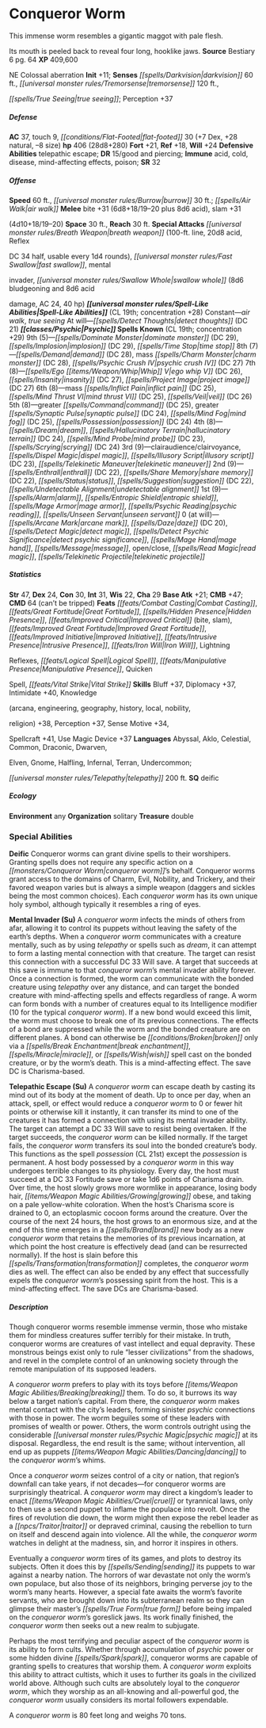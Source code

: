 ﻿---
cssclass: [monsters]

---

# Conqueror Worm
This immense worm resembles a gigantic maggot with pale flesh.

Its mouth is peeled back to reveal four long, hooklike jaws.
**Source** Bestiary 6 pg. 64
**XP** 409,600

NE Colossal aberration
**Init** +11; **Senses** _[[spells/Darkvision|darkvision]]_ 60 ft., _[[universal monster rules/Tremorsense|tremorsense]]_ 120 ft.,

_[[spells/True Seeing|true seeing]]_; Perception +37

##### Defense

**AC** 37, touch 9, _[[conditions/Flat-Footed|flat-footed]]_ 30 (+7 Dex, +28 natural, –8 size)
**hp** 406 (28d8+280)
**Fort** +21, **Ref** +18, **Will** +24
**Defensive Abilities** telepathic escape; **DR** 15/good and piercing; **Immune** acid, cold, disease, mind-affecting effects, poison; **SR** 32

##### Offense
**Speed** 60 ft., _[[universal monster rules/Burrow|burrow]]_ 30 ft.; _[[spells/Air Walk|air walk]]_
**Melee** bite +31 (6d8+18/19–20 plus 8d6 acid), slam +31

(4d10+18/19–20)
**Space** 30 ft., **Reach** 30 ft.
**Special Attacks** _[[universal monster rules/Breath Weapon|breath weapon]]_ (100-ft. line, 20d8 acid, Reflex

DC 34 half, usable every 1d4 rounds), _[[universal monster rules/Fast Swallow|fast swallow]]_, mental

invader, _[[universal monster rules/Swallow Whole|swallow whole]]_ (8d6 bludgeoning and 8d6 acid

damage, AC 24, 40 hp)
**_[[universal monster rules/Spell-Like Abilities|Spell-Like Abilities]]_** (CL 19th; concentration +28)
Constant—_air walk_, _true seeing_ 
At will—_[[spells/Detect Thoughts|detect thoughts]]_ (DC 21)
**_[[classes/Psychic|Psychic]]_ Spells Known** (CL 19th; concentration +29)
9th (5)—_[[spells/Dominate Monster|dominate monster]]_ (DC 29), _[[spells/Implosion|implosion]]_ (DC 29), _[[spells/Time Stop|time stop]]_ 
8th (7)—_[[spells/Demand|demand]]_ (DC 28), mass _[[spells/Charm Monster|charm monster]]_ (DC 28), _[[spells/Psychic Crush IV|psychic crush IV]]_ (DC 27) 
7th (8)—_[[spells/Ego _[[items/Weapon/Whip|Whip]]_ V|ego _whip_ V]]_ (DC 26), _[[spells/Insanity|insanity]]_ (DC 27), _[[spells/Project Image|project image]]_ (DC 27) 
6th (8)—mass _[[spells/Inflict Pain|inflict pain]]_ (DC 25), _[[spells/Mind Thrust VI|mind thrust VI]]_ (DC 25), _[[spells/Veil|veil]]_ (DC 26) 
5th (8)—greater _[[spells/Command|command]]_ (DC 25), greater _[[spells/Synaptic Pulse|synaptic pulse]]_ (DC 24), _[[spells/Mind Fog|mind fog]]_ (DC 25), _[[spells/Possession|possession]]_ (DC 24) 
4th (8)—_[[spells/Dream|dream]]_, _[[spells/Hallucinatory Terrain|hallucinatory terrain]]_ (DC 24), _[[spells/Mind Probe|mind probe]]_ (DC 23), _[[spells/Scrying|scrying]]_ (DC 24) 
3rd (9)—clairaudience/clairvoyance, _[[spells/Dispel Magic|dispel magic]]_, _[[spells/Illusory Script|illusory script]]_ (DC 23), _[[spells/Telekinetic Maneuver|telekinetic maneuver]]_ 
2nd (9)—_[[spells/Enthrall|enthrall]]_ (DC 22), _[[spells/Share Memory|share memory]]_ (DC 22), _[[spells/Status|status]]_, _[[spells/Suggestion|suggestion]]_ (DC 22), _[[spells/Undetectable Alignment|undetectable alignment]]_ 
1st (9)—_[[spells/Alarm|alarm]]_, _[[spells/Entropic Shield|entropic shield]]_, _[[spells/Mage Armor|mage armor]]_, _[[spells/Psychic Reading|psychic reading]]_, _[[spells/Unseen Servant|unseen servant]]_ 
0 (at will)—_[[spells/Arcane Mark|arcane mark]]_, _[[spells/Daze|daze]]_ (DC 20), _[[spells/Detect Magic|detect magic]]_, _[[spells/Detect _Psychic_ Significance|detect _psychic_ significance]]_, _[[spells/Mage Hand|mage hand]]_, _[[spells/Message|message]]_, open/close, _[[spells/Read Magic|read magic]]_, _[[spells/Telekinetic Projectile|telekinetic projectile]]_

##### Statistics
**Str** 47, **Dex** 24, **Con** 30, **Int** 31, **Wis** 22, **Cha** 29
**Base Atk** +21; **CMB** +47; **CMD** 64 (can’t be tripped)
**Feats** _[[feats/Combat Casting|Combat Casting]]_, _[[feats/Great Fortitude|Great Fortitude]]_, _[[spells/Hidden Presence|Hidden Presence]]_, _[[feats/Improved Critical|Improved Critical]]_ (bite, slam), _[[feats/Improved Great Fortitude|Improved Great Fortitude]]_, _[[feats/Improved Initiative|Improved Initiative]]_, _[[feats/Intrusive Presence|Intrusive Presence]]_, _[[feats/Iron Will|Iron Will]]_, Lightning

Reflexes, _[[feats/Logical Spell|Logical Spell]]_, _[[feats/Manipulative Presence|Manipulative Presence]]_, Quicken

Spell, _[[feats/Vital Strike|Vital Strike]]_
**Skills** Bluff +37, Diplomacy +37, Intimidate +40, Knowledge

(arcana, engineering, geography, history, local, nobility,

religion) +38, Perception +37, Sense Motive +34,

Spellcraft +41, Use Magic Device +37
**Languages** Abyssal, Aklo, Celestial, Common, Draconic, Dwarven,

Elven, Gnome, Halfling, Infernal, Terran, Undercommon;

_[[universal monster rules/Telepathy|telepathy]]_ 200 ft.
**SQ** deific

##### Ecology

**Environment** any
**Organization** solitary
**Treasure** double

### Special Abilities

**Deific** Conqueror worms can grant divine spells to their worshipers. Granting spells does not require any specific action on a _[[monsters/Conqueror Worm|conqueror worm]]_’s behalf. Conqueror worms grant access to the domains of Charm, Evil, Nobility, and Trickery, and their favored weapon varies but is always a simple weapon (daggers and sickles being the most common choices). Each _conqueror worm_ has its own unique holy symbol, although typically it resembles a ring of eyes.

**Mental Invader (Su)** A _conqueror worm_ infects the minds of others from afar, allowing it to control its puppets without leaving the safety of the earth’s depths. When a _conqueror worm_ communicates with a creature mentally, such as by using _telepathy_ or spells such as _dream_, it can attempt to form a lasting mental connection with that creature. The target can resist this connection with a successful DC 33 Will save. A target that succeeds at this save is immune to that _conqueror worm_’s mental invader ability forever. Once a connection is formed, the worm can communicate with the bonded creature using _telepathy_ over any distance, and can target the bonded creature with mind-affecting spells and effects regardless of range. A worm can form bonds with a number of creatures equal to its Intelligence modifier (10 for the typical _conqueror worm_). If a new bond would exceed this limit, the worm must choose to break one of its previous connections. The effects of a bond are suppressed while the worm and the bonded creature are on different planes. A bond can otherwise be _[[conditions/Broken|broken]]_ only via a _[[spells/Break Enchantment|break enchantment]]_, _[[spells/Miracle|miracle]]_, or _[[spells/Wish|wish]]_ spell cast on the bonded creature, or by the worm’s death. This is a mind-affecting effect. The save DC is Charisma-based.

**Telepathic Escape (Su)** A _conqueror worm_ can escape death by casting its mind out of its body at the moment of death. Up to once per day, when an attack, spell, or effect would reduce a _conqueror worm_ to 0 or fewer hit points or otherwise kill it instantly, it can transfer its mind to one of the creatures it has formed a connection with using its mental invader ability. The target can attempt a DC 33 Will save to resist being overtaken. If the target succeeds, the _conqueror worm_ can be killed normally. If the target fails, the _conqueror worm_ transfers its soul into the bonded creature’s body. This functions as the spell _possession_ (CL 21st) except the _possession_ is permanent. A host body possessed by a _conqueror worm_ in this way undergoes terrible changes to its physiology. Every day, the host must succeed at a DC 33 Fortitude save or take 1d6 points of Charisma drain. Over time, the host slowly grows more wormlike in appearance, losing body hair, _[[items/Weapon Magic Abilities/Growing|growing]]_ obese, and taking on a pale yellow-white coloration. When the host’s Charisma score is drained to 0, an ectoplasmic cocoon forms around the creature. Over the course of the next 24 hours, the host grows to an enormous size, and at the end of this time emerges in a _[[spells/Brand|brand]]_ new body as a new _conqueror worm_ that retains the memories of its previous incarnation, at which point the host creature is effectively dead (and can be resurrected normally). If the host is slain before this _[[spells/Transformation|transformation]]_ completes, the _conqueror worm_ dies as well. The effect can also be ended by any effect that successfully expels the _conqueror worm_’s possessing spirit from the host. This is a mind-affecting effect. The save DCs are Charisma-based.

##### Description

Though conqueror worms resemble immense vermin, those who mistake them for mindless creatures suffer terribly for their mistake. In truth, conqueror worms are creatures of vast intellect and equal depravity. These monstrous beings exist only to rule “lesser civilizations” from the shadows, and revel in the complete control of an unknowing society through the remote manipulation of its supposed leaders.

A _conqueror worm_ prefers to play with its toys before _[[items/Weapon Magic Abilities/Breaking|breaking]]_ them. To do so, it burrows its way below a target nation’s capital. From there, the _conqueror worm_ makes mental contact with the city’s leaders, forming sinister _psychic_ connections with those in power. The worm beguiles some of these leaders with promises of wealth or power. Others, the worm controls outright using the considerable _[[universal monster rules/Psychic Magic|psychic magic]]_ at its disposal. Regardless, the end result is the same; without intervention, all end up as puppets _[[items/Weapon Magic Abilities/Dancing|dancing]]_ to the _conqueror worm_’s whims.

Once a _conqueror worm_ seizes control of a city or nation, that region’s downfall can take years, if not decades—for conqueror worms are surprisingly theatrical. A _conqueror worm_ may direct a kingdom’s leader to enact _[[items/Weapon Magic Abilities/Cruel|cruel]]_ or tyrannical laws, only to then use a second puppet to inflame the populace into revolt. Once the fires of revolution die down, the worm might then expose the rebel leader as a _[[npcs/Traitor|traitor]]_ or depraved criminal, causing the rebellion to turn on itself and descend again into violence. All the while, the _conqueror worm_ watches in delight at the madness, sin, and horror it inspires in others.

Eventually a _conqueror worm_ tires of its games, and plots to destroy its subjects. Often it does this by _[[spells/Sending|sending]]_ its puppets to war against a nearby nation. The horrors of war devastate not only the worm’s own populace, but also those of its neighbors, bringing perverse joy to the worm’s many hearts. However, a special fate awaits the worm’s favorite servants, who are brought down into its subterranean realm so they can glimpse their master’s _[[spells/True Form|true form]]_ before being impaled on the _conqueror worm_’s goreslick jaws. Its work finally finished, the _conqueror worm_ then seeks out a new realm to subjugate.

Perhaps the most terrifying and peculiar aspect of the _conqueror worm_ is its ability to form cults. Whether through accumulation of _psychic_ power or some hidden divine _[[spells/Spark|spark]]_, conqueror worms are capable of granting spells to creatures that worship them. A _conqueror worm_ exploits this ability to attract cultists, which it uses to further its goals in the civilized world above. Although such cults are absolutely loyal to the _conqueror worm_, which they worship as an all-knowing and all-powerful god, the _conqueror worm_ usually considers its mortal followers expendable.

A _conqueror worm_ is 80 feet long and weighs 70 tons.